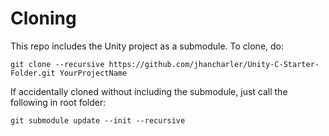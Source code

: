 # Cloning

This repo includes the Unity project as a submodule. To clone, do:

`git clone --recursive https://github.com/jhancharler/Unity-C-Starter-Folder.git YourProjectName`

If accidentally cloned without including the submodule, just call the following in root folder:

`git submodule update --init --recursive`